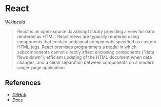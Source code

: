 # React

*[Wikipedia](https://en.wikipedia.org/wiki/React_(JavaScript_library))*

> React is an open-source JavaScript library providing a view for data rendered as HTML. React views are typically rendered using components that contain additional components specified as custom HTML tags. React promises programmers a model in which subcomponents cannot directly affect enclosing components ("data flows down"); efficient updating of the HTML document when data changes; and a clean separation between components on a modern single-page application.

## References

-   *[GitHub](https://facebook.github.io/react)*
-   *[Docs](https://facebook.github.io/react/docs/getting-started.html)*
